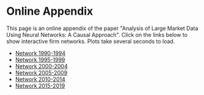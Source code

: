 # Online Appendix

This page is an online appendix of the paper "Analysis of Large Market Data Using Neural Networks: A Causal Approach".
Click on the links below to show interactive firm networks. Plots take several seconds to load.

- [Network 1990-1994](https://marcaureledivernois.github.io/firm-network/docs/Network1994.html)
- [Network 1995-1999](https://marcaureledivernois.github.io/firm-network/docs/Network1999.html)
- [Network 2000-2004](https://marcaureledivernois.github.io/firm-network/docs/Network2004.html)
- [Network 2005-2009](https://marcaureledivernois.github.io/firm-network/docs/Network2009.html)
- [Network 2010-2014](https://marcaureledivernois.github.io/firm-network/docs/Network2014.html)
- [Network 2015-2019](https://marcaureledivernois.github.io/firm-network/docs/Network2019.html)
